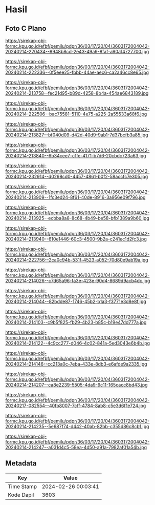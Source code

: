 # Hasil

## Foto C Plano

https://sirekap-obj-formc.kpu.go.id/efbf/pemilu/pdpr/36/03/17/20/04/3603172004042-20240214-220434--8948b8cd-2e43-49a9-8faf-a90a14727700.jpg

https://sirekap-obj-formc.kpu.go.id/efbf/pemilu/pdpr/36/03/17/20/04/3603172004042-20240214-222336--0f5eee25-fbbb-44ae-aec6-ca2a46cc8e65.jpg

https://sirekap-obj-formc.kpu.go.id/efbf/pemilu/pdpr/36/03/17/20/04/3603172004042-20240214-213758--fec21d95-b89d-4258-8b4a-454ae6843189.jpg

https://sirekap-obj-formc.kpu.go.id/efbf/pemilu/pdpr/36/03/17/20/04/3603172004042-20240214-222506--bac75581-5110-4e75-a225-2a55533a68f6.jpg

https://sirekap-obj-formc.kpu.go.id/efbf/pemilu/pdpr/36/03/17/20/04/3603172004042-20240214-213827--bf040d09-d42d-40d9-9ab1-7d37bcfb3a85.jpg

https://sirekap-obj-formc.kpu.go.id/efbf/pemilu/pdpr/36/03/17/20/04/3603172004042-20240214-213840--6b34cee7-c1fe-4171-b7d6-20cbdc723a63.jpg

https://sirekap-obj-formc.kpu.go.id/efbf/pemilu/pdpr/36/03/17/20/04/3603172004042-20240214-232914--d0298cd0-4457-4861-b0f2-58accfc7e305.jpg

https://sirekap-obj-formc.kpu.go.id/efbf/pemilu/pdpr/36/03/17/20/04/3603172004042-20240214-213909--1fc3ed24-8f61-40de-8916-3a956e09f796.jpg

https://sirekap-obj-formc.kpu.go.id/efbf/pemilu/pdpr/36/03/17/20/04/3603172004042-20240214-213925--ecbba8a8-8c68-4b49-be58-bfb1389a9b60.jpg

https://sirekap-obj-formc.kpu.go.id/efbf/pemilu/pdpr/36/03/17/20/04/3603172004042-20240214-213940--610e1446-60c3-4500-9b2a-c241ec1d2fc3.jpg

https://sirekap-obj-formc.kpu.go.id/efbf/pemilu/pdpr/36/03/17/20/04/3603172004042-20240214-222756--2ca0c94b-531f-4523-a052-70d80e9ab19a.jpg

https://sirekap-obj-formc.kpu.go.id/efbf/pemilu/pdpr/36/03/17/20/04/3603172004042-20240214-214026--c7d65a96-fa3e-423e-90d4-8689d9acb4dc.jpg

https://sirekap-obj-formc.kpu.go.id/efbf/pemilu/pdpr/36/03/17/20/04/3603172004042-20240214-214044--82bdde87-1746-45b2-b1a3-f3771e3d8e8f.jpg

https://sirekap-obj-formc.kpu.go.id/efbf/pemilu/pdpr/36/03/17/20/04/3603172004042-20240214-214103--c9b5f825-fb29-4b23-b85c-b19e47dd777a.jpg

https://sirekap-obj-formc.kpu.go.id/efbf/pemilu/pdpr/36/03/17/20/04/3603172004042-20240214-214122--4c9cc277-d046-4c02-841a-5ed3043e6b4b.jpg

https://sirekap-obj-formc.kpu.go.id/efbf/pemilu/pdpr/36/03/17/20/04/3603172004042-20240214-214146--cc213a0c-7eba-433e-8db3-e6afde9a2335.jpg

https://sirekap-obj-formc.kpu.go.id/efbf/pemilu/pdpr/36/03/17/20/04/3603172004042-20240214-214207--ca8e2239-5505-4da9-9c11-165cacc8bd43.jpg

https://sirekap-obj-formc.kpu.go.id/efbf/pemilu/pdpr/36/03/17/20/04/3603172004042-20240217-082554--40fb8007-7cff-4784-8ab8-c5e3d6f1e724.jpg

https://sirekap-obj-formc.kpu.go.id/efbf/pemilu/pdpr/36/03/17/20/04/3603172004042-20240214-214235--5e687f74-d442-40ab-82bb-c355d86c8cb1.jpg

https://sirekap-obj-formc.kpu.go.id/efbf/pemilu/pdpr/36/03/17/20/04/3603172004042-20240214-214247--a031d4c5-58ea-4d50-a91a-7982af01a54b.jpg


## Metadata

| Key        | Value               |
| ---------- | ------------------- |
| Time Stamp | 2024-02-26 00:03:41 |
| Kode Dapil | 3603                |



